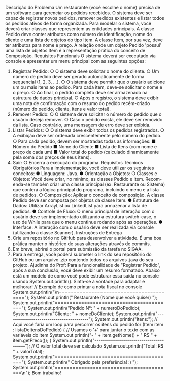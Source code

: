 Descrição do Problema
Um restaurante (você escolhe o nome) precisa de um software para gerenciar os pedidos
recebidos. O sistema deve ser capaz de registrar novos pedidos, remover pedidos existentes
e listar todos os pedidos ativos de forma organizada.
Para modelar o sistema, você deverá criar classes que representem as entidades principais. A
classe Pedido deve conter atributos como número de identificação, nome do cliente e uma
lista de objetos do tipo Item. A classe Item, por sua vez, deve ter atributos para nome e preço.
A relação onde um objeto Pedido 'possui' uma lista de objetos Item é a representação prática
do conceito de Composição.
Requisitos Funcionais
O sistema deverá ser executado via console e apresentar um menu principal com as seguintes
opções:
1. Registrar Pedido:
○ O sistema deve solicitar o nome do cliente.
○ Um número de pedido deve ser gerado automaticamente de forma sequencial (1, 2,
3, ...).
○ O sistema deve permitir que o usuário adicione um ou mais itens ao pedido. Para
cada item, deve-se solicitar o nome e o preço.
○ Ao final, o pedido completo deve ser armazenado na estrutura de dados principal.
○ Após o registro, o sistema deve exibir uma nota de confirmação com o resumo do
pedido recém-criado (número do pedido, cliente, itens e valor total).
2. Remover Pedido:
○ O sistema deve solicitar o número do pedido que o usuário deseja remover.
○ Caso o pedido exista, ele deve ser removido da lista. Caso contrário, uma mensagem
de erro deve ser exibida.
3. Listar Pedidos:
○ O sistema deve exibir todos os pedidos registrados.
○ A exibição deve ser ordenada crescentemente pelo número do pedido.
○ Para cada pedido, devem ser mostradas todas as informações:
■ Número do Pedido
■ Nome do Cliente
■ Lista de Itens (com nome e preço de cada um)
■ Valor total do pedido (calculado dinamicamente pela soma dos preços de seus
itens).
4. Sair:
○ Encerra a execução do programa.
Requisitos Técnicos Obrigatórios
Para a implementação, você deve utilizar os seguintes conceitos:
● Linguagem: Java.
● Orientação a Objetos:
○ Classes e Objetos: Você deve criar, no mínimo, as classes Pedido e Item.
Recom-enda-se também criar uma classe principal (ex: Restaurante ou Sistema) que
conterá a lógica principal do programa, incluindo o menu e a lista de pedidos.
○ Composição: Aplicar o conceito de composição. A classe Pedido deve ser composta
por objetos da classe Item.
● Estrutura de Dados: Utilizar ArrayList ou LinkedList para armazenar a lista de pedidos.
● Controle de Fluxo: O menu principal de interação com o usuário deve ser implementado
utilizando a estrutura switch-case, o uso de While para que o menu continue rodando
após as operações.
● Interface: A interação com o usuário deve ser realizada via console (utilizando a classe
Scanner).
Instruções de Entrega
1. Crie um repositório no GitHub para desenvolver a atividade. É uma boa prática manter o
histórico de suas alterações através de commits.
2. Em breve, abrirei o portal para submissão da tarefa no SIGAA.
3. Para a entrega, você poderá submeter o link do seu repositório do GitHub ou um arquivo
.zip contendo todos os arquivos .java do seu projeto.
Ajudinha do Prof:
Para a funcionalidade de "Registrar Pedido", após a sua conclusão, você deve exibir um
resumo formatado. Abaixo está um modelo de como você pode estruturar essa saída no
console usando System.out.println(). Sinta-se à vontade para adaptar e melhorar!
// Exemplo de como printar a nota fiscal no console
System.out.println("\n========================================");
System.out.println(" Restaurante (Nome que você quiser) ");
System.out.println("========================================");
System.out.println("Pedido N°: " + numeroDoPedido);
System.out.println("Cliente: " + nomeDoCliente);
System.out.println("----------------------------------------");
System.out.println("Itens:");
// Aqui você faria um loop para percorrer os itens do pedido
for (Item item : listaDeItensDoPedido) {
// Usamos o '+' para juntar o texto com as variáveis do item
System.out.println("- " + item.getNome() + " R$ " + item.getPreco());
}
System.out.println("----------------------------------------");
// O valor total deve ser calculado
System.out.println("Total: R$ " + valorTotal);
System.out.println("========================================");
System.out.println(" Obrigado pela preferência! :) ");
System.out.println("========================================\n");
Bom trabalho!
